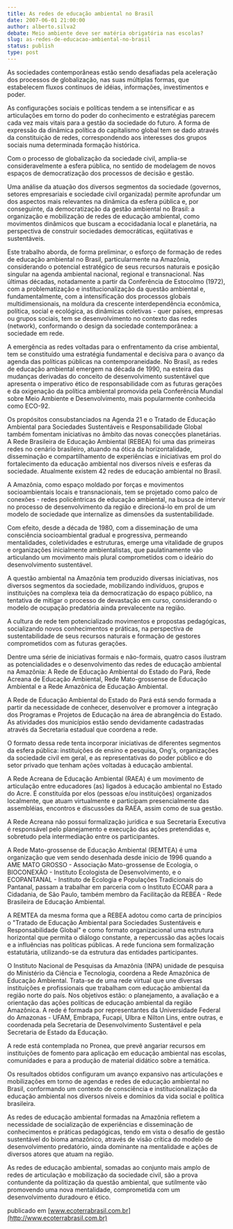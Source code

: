```yaml
---
title: As redes de educação ambiental no Brasil
date: 2007-06-01 21:00:00
author: alberto.silva2
debate: Meio ambiente deve ser matéria obrigatória nas escolas?
slug: as-redes-de-educacao-ambiental-no-brasil
status: publish 
type: post
---
```


  
As sociedades contemporâneas estão sendo desafiadas pela aceleração dos processos de globalização, nas suas múltiplas formas, que estabelecem fluxos contínuos de idéias, informações, investimentos e poder.  
  
As configurações sociais e políticas tendem a se intensificar e as articulações em torno do poder do conhecimento e estratégias parecem cada vez mais vitais para a gestão da sociedade do futuro. A forma de expressão da dinâmica política do capitalismo global tem se dado através da constituição de redes, correspondendo aos interesses dos grupos sociais numa determinada formação histórica.   
  
Com o processo de globalização da sociedade civil, amplia-se consideravelmente a esfera pública, no sentido de modelagem de novos espaços de democratização dos processos de decisão e gestão.   
  
Uma análise da atuação dos diversos segmentos da sociedade (governos, setores empresariais e sociedade civil organizada) permite aprofundar um dos aspectos mais relevantes na dinâmica da esfera pública e, por conseguinte, da democratização da gestão ambiental no Brasil: a organização e mobilização de redes de educação ambiental, como movimentos dinâmicos que buscam a ecocidadania local e planetária, na perspectiva de construir sociedades democráticas, eqüitativas e sustentáveis.   
  
Este trabalho aborda, de forma preliminar, o esforço de formação de redes de educação ambiental no Brasil, particularmente na Amazônia, considerando o potencial estratégico de seus recursos naturais e posição singular na agenda ambiental nacional, regional e transnacional. Nas últimas décadas, notadamente a partir da Conferência de Estocolmo (1972), com a problematização e institucionalização da questão ambiental e, fundamentalmente, com a intensificação dos processos globais multidimensionais, na moldura da crescente interdependência econômica, política, social e ecológica, as dinâmicas coletivas - quer países, empresas ou grupos sociais, tem se desenvolvimento no contexto das redes (network), conformando o design da sociedade contemporânea: a sociedade em rede.   
  
A emergência as redes voltadas para o enfrentamento da crise ambiental, tem se constituído uma estratégia fundamental e decisiva para o avanço da agenda das políticas públicas na contemporaneidade. No Brasil, as redes de educação ambiental emergem na década de 1990, na esteira das mudanças derivadas do conceito de desenvolvimento sustentável que apresenta o imperativo ético de responsabilidade com as futuras gerações e da oxigenação da política ambiental promovida pela Conferência Mundial sobre Meio Ambiente e Desenvolvimento, mais popularmente conhecida como ECO-92.   
  
Os propósitos consubstanciados na Agenda 21 e o Tratado de Educação Ambiental para Sociedades Sustentáveis e Responsabilidade Global também fomentam iniciativas no âmbito das novas conecções planetárias. A Rede Brasileira de Educação Ambiental (REBEA) foi uma das primeiras redes no cenário brasileiro, atuando na ótica da horizontalidade, disseminação e compartilhamento de experiências e iniciativas em prol do fortalecimento da educação ambiental nos diversos níveis e esferas da sociedade. Atualmente existem 42 redes de educação ambiental no Brasil.  
  
A Amazônia, como espaço moldado por forças e movimentos socioambientais locais e transnacionais, tem se projetado como palco de conexões - redes policêntricas de educação ambiental, na busca de intervir no processo de desenvolvimento da região e direcioná-lo em prol de um modelo de sociedade que internalize as dimensões da sustentabilidade.   
  
Com efeito, desde a década de 1980, com a disseminação de uma consciência socioambiental gradual e progressiva, permeando mentalidades, coletividades e estruturas, emerge uma vitalidade de grupos e organizações inicialmente ambientalistas, que paulatinamente vão articulando um movimento mais plural comprometidos com o ideário do desenvolvimento sustentável.  
  
A questão ambiental na Amazônia tem produzido diversas iniciativas, nos diversos segmentos da sociedade, mobilizando indivíduos, grupos e instituições na complexa teia da democratização do espaço público, na tentativa de mitigar o processo de devastação em curso, considerando o modelo de ocupação predatória ainda prevalecente na região.  
  
A cultura de rede tem potencializado movimentos e propostas pedagógicas, socializando novos conhecimentos e práticas, na perspectiva de sustentabilidade de seus recursos naturais e formação de gestores comprometidos com as futuras gerações.   
  
Dentre uma série de iniciativas formais e não-formais, quatro casos ilustram as potencialidades e o desenvolvimento das redes de educação ambiental na Amazônia: A Rede de Educação Ambiental do Estado do Pará, Rede Acreana de Educação Ambiental, Rede Mato-grossense de Educação Ambiental e a Rede Amazônica de Educação Ambiental.   
  
A Rede de Educação Ambiental do Estado do Pará está sendo formada a partir da necessidade de conhecer, desenvolver e promover a integração dos Programas e Projetos de Educação na área de abrangência do Estado. As atividades dos municípios estão sendo devidamente cadastradas através da Secretaria estadual que coordena a rede.   
  
O formato dessa rede tenta incorporar iniciativas de diferentes segmentos da esfera pública: instituições de ensino e pesquisa, Ong's, organizações da sociedade civil em geral, e as representativas do poder público e do setor privado que tenham ações voltadas à educação ambiental.   
  
A Rede Acreana de Educação Ambiental (RAEA) é um movimento de articulação entre educadores (as) ligados à educação ambiental no Estado do Acre. É constituída por elos (pessoas e/ou instituições) organizados localmente, que atuam virtualmente e participam presencialmente das assembléias, encontros e discussões da RAEA, assim como de sua gestão.   
  
A Rede Acreana não possui formalização jurídica e sua Secretaria Executiva é responsável pelo planejamento e execução das ações pretendidas e, sobretudo pela intermediação entre os participantes.   
  
A Rede Mato-grossense de Educação Ambiental (REMTEA) é uma organização que vem sendo desenhada desde inicio de 1996 quando a AME MATO GROSSO - Associação Mato-grossense de Ecologia, o BIOCONEXÃO - Instituto Ecologista de Desenvolvimento, e o ECOPANTANAL - Instituto de Ecologia e Populações Tradicionais do Pantanal, passam a trabalhar em parceria com o Instituto ECOAR para a Cidadania, de São Paulo, também membro da Facilitação da REBEA - Rede Brasileira de Educação Ambiental.   
  
A REMTEA da mesma forma que a REBEA adotou como carta de princípios o "Tratado de Educação Ambiental para Sociedades Sustentáveis e Responsabilidade Global" e como formato organizacional uma estrutura horizontal que permita o diálogo constante, a repercussão das ações locais e a influências nas políticas públicas. A rede funciona sem formalização estatutária, utilizando-se da estrutura das entidades participantes.  
  
O Instituto Nacional de Pesquisas da Amazônia (INPA) unidade de pesquisa do Ministério da Ciência e Tecnologia, coordena a Rede Amazônica de Educação Ambiental. Trata-se de uma rede virtual que une diversas instituições e profissionais que trabalham com educação ambiental da região norte do país. Nos objetivos estão: o planejamento, a avaliação e a orientação das ações políticas de educação ambiental da região Amazônica. A rede é formada por representantes da Universidade Federal do Amazonas - UFAM, Embrapa, Fucapi, Ulbra e Nilton Lins, entre outras, e coordenada pela Secretaria de Desenvolvimento Sustentável e pela Secretaria de Estado da Educação.   
  
A rede está contemplada no Pronea, que prevê angariar recursos em instituições de fomento para aplicação em educação ambiental nas escolas, comunidades e para a produção de material didático sobre a temática.  
  
Os resultados obtidos configuram um avanço expansivo nas articulações e mobilizações em torno de agendas e redes de educação ambiental no Brasil, conformando um contexto de consciência e institucionalização da educação ambiental nos diversos níveis e domínios da vida social e política brasileira.   
  
As redes de educação ambiental formadas na Amazônia refletem a necessidade de socialização de experiências e disseminação de conhecimentos e práticas pedagógicas, tendo em vista o desafio de gestão sustentável do bioma amazônico, através de visão crítica do modelo de desenvolvimento predatório, ainda dominante na mentalidade e ações de diversos atores que atuam na região.   
  
As redes de educação ambiental, somadas ao conjunto mais amplo de redes de articulação e mobilização da sociedade civil, são a prova contundente da politização da questão ambiental, que sutilmente vão promovendo uma nova mentalidade, comprometida com um desenvolvimento duradouro e ético.


publicado em [www.ecoterrabrasil.com.br](http://www.ecoterrabrasil.com.br)  



